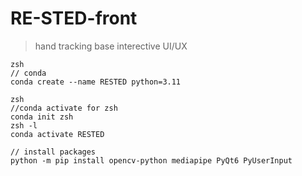 # RE-STED-front

> hand tracking base interective UI/UX
>

```
zsh
// conda
conda create --name RESTED python=3.11
```

```
zsh
//conda activate for zsh
conda init zsh
zsh -l
conda activate RESTED

// install packages
python -m pip install opencv-python mediapipe PyQt6 PyUserInput
```
